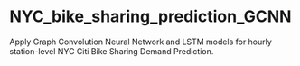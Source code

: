 # NYC_bike_sharing_prediction_GCNN
Apply Graph Convolution Neural Network and LSTM models for hourly station-level NYC Citi Bike Sharing Demand Prediction.
